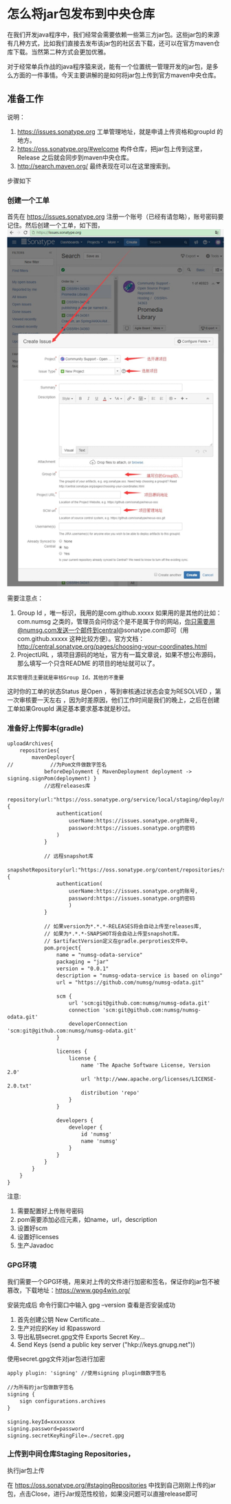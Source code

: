 # 怎么将jar包发布到中央仓库

在我们开发java程序中，我们经常会需要依赖一些第三方jar包。这些jar包的来源有几种方式，比如我们直接去发布该jar包的社区去下载，还可以在官方maven仓库下载。当然第二种方式会更加优雅。

对于经常单兵作战的java程序猿来说，能有一个位置统一管理开发的jar包，是多么方面的一件事情。今天主要讲解的是如何将jar包上传到官方maven中央仓库。

## 准备工作
说明：
1. https://issues.sonatype.org 工单管理地址，就是申请上传资格和groupId 的地方。
2. https://oss.sonatype.org/#welcome  构件仓库，把jar包上传到这里，Release 之后就会同步到maven中央仓库。
3. http://search.maven.org/  最终表现在可以在这里搜索到。

步骤如下

### 创建一个工单
首先在 https://issues.sonatype.org 注册一个账号（已经有请忽略），账号密码要记住。然后创建一个工单，如下图，
![](./images/table.png)

需要注意点：
1. Group Id ，唯一标识，我用的是com.github.xxxxx  如果用的是其他的比如：com.numsg 之类的，管理员会问你这个是不是属于你的网站，你只需要用@numsg.com发送一个邮件到central@sonatype.com即可（用com.github.xxxxx 这种比较方便）。官方文档：http://central.sonatype.org/pages/choosing-your-coordinates.html 
2. ProjectURL ，填项目源码的地址，官方有一篇文章说，如果不想公布源码，那么填写一个只含README 的项目的地址就可以了。

`其实管理员主要就是审核Group Id，其他的不重要`

这时你的工单的状态Status 是Open ，等到审核通过状态会变为RESOLVED ，第一次审核要一天左右 ，因为时差原因，他们工作时间是我们的晚上，之后在创建工单如果GroupId 满足基本要求基本就是秒过。

### 准备好上传脚本(gradle)
```
uploadArchives{
    repositories{
        mavenDeployer{
//            //为Pom文件做数字签名
            beforeDeployment { MavenDeployment deployment -> signing.signPom(deployment) }
            //远程releases库
            repository(url:"https://oss.sonatype.org/service/local/staging/deploy/maven2/"){
                authentication(
                    userName:https://issues.sonatype.org的账号,
                    password:https://issues.sonatype.org的密码
                )
            }

            // 远程snapshot库
            snapshotRepository(url:"https://oss.sonatype.org/content/repositories/snapshots/"){
                authentication(
                    userName:https://issues.sonatype.org的账号,
                    password:https://issues.sonatype.org的密码
                    )
            }

            // 如果version为*.*.*-RELEASES将会自动上传至releases库,
            // 如果为*.*.*-SNAPSHOT将会自动上传至snapshot库。
            // $artifactVersion定义在gradle.perproties文件中。
            pom.project{
                name = "numsg-odata-service"
                packaging = "jar"
                version = "0.0.1"
                description = "numsg-odata-service is based on olingo"
                url = "https://github.com/numsg/numsg-odata.git"

                scm {
                    url 'scm:git@github.com:numsg/numsg-odata.git'
                    connection 'scm:git@github.com:numsg/numsg-odata.git'
                    developerConnection 'scm:git@github.com:numsg/numsg-odata.git'
                }

                licenses {
                    license {
                        name 'The Apache Software License, Version 2.0'
                        url 'http://www.apache.org/licenses/LICENSE-2.0.txt'
                        distribution 'repo'
                    }
                }

                developers {
                    developer {
                        id 'numsg'
                        name 'numsg'
                    }
                }
            }
        }
    }
}
```
注意:
1. 需要配置好上传账号密码
2. pom需要添加必应元素，如name，url，description
3. 设置好scm
4. 设置好licenses
5. 生产Javadoc

### GPG环境
我们需要一个GPG环境，用来对上传的文件进行加密和签名，保证你的jar包不被篡改，下载地址：https://www.gpg4win.org/ 

安装完成后 命令行窗口中输入 gpg –version 查看是否安装成功

1. 首先创建公钥 New Certificate...
2. 生产对应的Key id 和password
3. 导出私钥secret.gpg文件 Exports Secret Key...
4. Send Keys (send a public key server ("hkp://keys.gnupg.net"))

使用secret.gpg文件对jar包进行加密
```
apply plugin: 'signing' //使用signing plugin做数字签名

//为所有的jar包做数字签名
signing {
    sign configurations.archives
}

signing.keyId=xxxxxxxx
signing.password=password
signing.secretKeyRingFile=./secret.gpg
```
### 上传到中间仓库Staging Repositories，

执行jar包上传

在 https://oss.sonatype.org/#stagingRepositories 中找到自己刚刚上传的jar 包，点击Close，进行Jar规范性校验，如果没问题可以直接release即可
